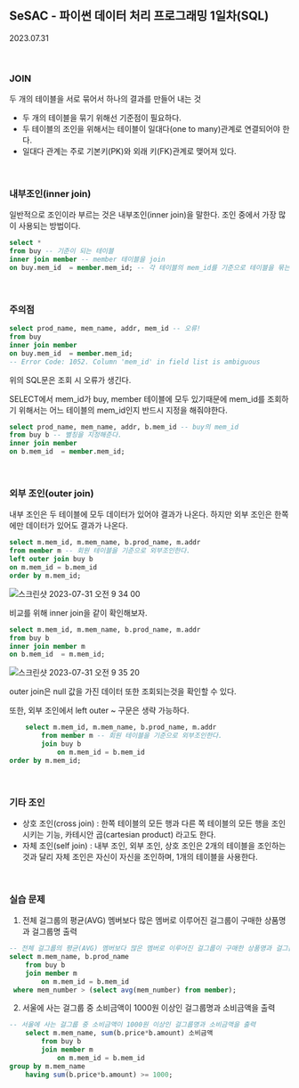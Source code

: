 ## SeSAC - 파이썬 데이터 처리 프로그래밍 1일차(SQL)

2023.07.31

<br>

### JOIN

두 개의 테이블을 서로 묶어서 하나의 결과를 만들어 내는 것

- 두 개의 테이블을 묶기 위해선 기준점이 필요하다.
- 두 테이블의 조인을 위해서는 테이블이 일대다(one to many)관계로 연결되어야 한다.
- 일대다 관계는 주로 기본키(PK)와 외래 키(FK)관계로 맺어져 있다.

<br>

### 내부조인(inner join)

일반적으로 조인이라 부르는 것은 내부조인(inner join)을 말한다. 조인 중에서 가장 많이 사용되는 방법이다.

```sql
select *
from buy -- 기준이 되는 테이블
inner join member -- member 테이블을 join
on buy.mem_id  = member.mem_id; -- 각 테이블의 mem_id를 기준으로 테이블을 묶는다.
```

<br>

### 주의점

```sql
select prod_name, mem_name, addr, mem_id -- 오류!
from buy
inner join member 
on buy.mem_id  = member.mem_id;
-- Error Code: 1052. Column 'mem_id' in field list is ambiguous
```

위의 SQL문은 조회 시 오류가 생긴다.

SELECT에서 mem_id가 buy, member 테이블에 모두 있기때문에 mem_id를 조회하기 위해서는 어느 테이블의 mem_id인지 반드시 지정을 해줘야한다.

```sql
select prod_name, mem_name, addr, b.mem_id -- buy의 mem_id
from buy b -- 별칭을 지정해준다.
inner join member 
on b.mem_id  = member.mem_id;
```

<br>

### 외부 조인(outer join)

내부 조인은 두 테이블에 모두 데이터가 있어야 결과가 나온다. 하지만 외부 조인은 한쪽에만 데이터가 있어도 결과가 나온다.

```sql
select m.mem_id, m.mem_name, b.prod_name, m.addr
from member m -- 회원 테이블을 기준으로 외부조인한다.
left outer join buy b
on m.mem_id = b.mem_id 
order by m.mem_id;
```

![스크린샷 2023-07-31 오전 9 34 00](https://github.com/kimbap918/TIL/assets/75712723/a2c9879c-2989-4de7-8cf8-fb1399fed85a)

비교를 위해 inner join을 같이 확인해보자.

```sql
select m.mem_id, m.mem_name, b.prod_name, m.addr
from buy b
inner join member m
on b.mem_id  = m.mem_id;
```

![스크린샷 2023-07-31 오전 9 35 20](https://github.com/kimbap918/TIL/assets/75712723/9b1253f2-aa6b-461f-a32e-470d84bb0704)

outer join은 null 값을 가진 데이터 또한 조회되는것을 확인할 수 있다.

또한, 외부 조인에서 left outer ~ 구문은 생략 가능하다.

```sql
	select m.mem_id, m.mem_name, b.prod_name, m.addr
		from member m -- 회원 테이블을 기준으로 외부조인한다.
		join buy b
			on m.mem_id = b.mem_id 
order by m.mem_id;
```

<br>

### 기타 조인

- 상호 조인(cross join) : 한쪽 테이블의 모든 행과 다른 쪽 테이블의 모든 행을 조인시키는 기능, 카테시안 곱(cartesian product) 라고도 한다.
- 자체 조인(self join) : 내부 조인, 외부 조인, 상호 조인은 2개의 테이블을 조인하는것과 달리 자체 조인은 자신이 자신을 조인하며, 1개의 테이블을 사용한다.

<br>

### 실습 문제

1. 전체 걸그룹의 평균(AVG) 멤버보다 많은 멤버로 이루어진 걸그룹이 구매한 상품명과 걸그룹명 출력

```sql
-- 전체 걸그룹의 평균(AVG) 멤버보다 많은 멤버로 이루어진 걸그룹이 구매한 상품명과 걸그룹명 출력
select m.mem_name, b.prod_name
	from buy b
	join member m
		on m.mem_id = b.mem_id
 where mem_number > (select avg(mem_number) from member);
```

2. 서울에 사는 걸그룹 중 소비금액이 1000원 이상인 걸그룹명과 소비금액을 출력

```sql
-- 서울에 사는 걸그룹 중 소비금액이 1000원 이상인 걸그룹명과 소비금액을 출력
	select m.mem_name, sum(b.price*b.amount) 소비금액
		from buy b
		join member m
			on m.mem_id = b.mem_id
group by m.mem_name
	having sum(b.price*b.amount) >= 1000;
```